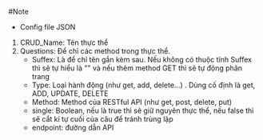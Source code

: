 #Note
- Config file JSON
1. CRUD_Name: Tên thực thể
2. Questions: Để chỉ các method trong thực thể. 
    - Suffex: Là để chỉ tên gắn kèm sau. Nếu không có thuộc tính Suffex thì sẽ tự hiểu là "" và nếu thêm method GET thì sẽ tự động phân trang
    - Type: Loại hành động (như get, add, delete...) . Dùng cố định là get, ADD, UPDATE, DELETE
    - Method: Method của RESTful API (như get, post, delete, put)
    - single: Boolean, nếu là true thì sẽ giữ nguyên thực thể, nếu false thì sẽ cắt kí tự cuối của câu để tránh trùng lặp
    - endpoint: đường dẫn API
